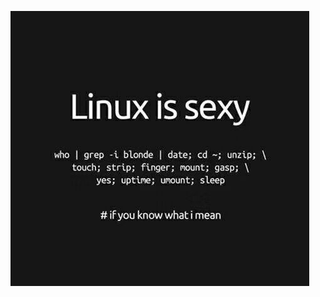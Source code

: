 ![title](https://raw.githubusercontent.com/zzzhbr/notebook-image/master/gitnote/2020/02/29/download_file-1582975299666.jpg)